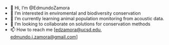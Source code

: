 - 👋 Hi, I’m @EdmundoZamora
- 👀 I’m interested in enviromental and biodiversity conservation 
- 🌱 I’m currently learning animal population monitoring from acoustic data.
- 💞️ I’m looking to collaborate on solutions for conservation methods
- 📫 How to reach me [edzamora@ucsd.edu, edmundo.j.zamora@gmail.com]

<!---
EdmundoZamora/EdmundoZamora is a ✨ special ✨ repository because its `README.md` (this file) appears on your GitHub profile.
You can click the Preview link to take a look at your changes.
--->
